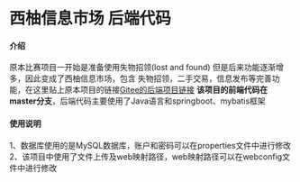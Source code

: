 # 西柚信息市场 后端代码

#### 介绍
原本比赛项目一开始是准备使用失物招领(lost and found) 但是后来功能逐渐增多，因此变成了西柚信息市场，包含 失物招领，二手交易，信息发布等完善功能，在这里贴上原本项目的链接[Gitee的后端项目链接](https://gitee.com/Serio/school_active/tree/theBackSystem)
**该项目的前端代码在master分支**，后端代码主要使用了Java语言和springboot、mybatis框架
 

#### 使用说明
1、数据库使用的是MySQL数据库，账户和密码可以在properties文件中进行修改
2、该项目中使用了文件上传及web映射路径，web映射路径可以在webconfig文件中进行修改


